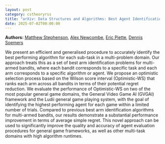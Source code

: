 ```yaml
---
layout: post
category: cstheoryrss
title: "arXiv: Data Structures and Algorithms: Best Agent Identification for General Game Playing"
date: 2025-07-02T00:00:00
---
```


**Authors:** [Matthew Stephenson](https://dblp.uni-trier.de/search?q=Matthew+Stephenson), [Alex Newcombe](https://dblp.uni-trier.de/search?q=Alex+Newcombe), [Eric Piette](https://dblp.uni-trier.de/search?q=Eric+Piette), [Dennis Soemers](https://dblp.uni-trier.de/search?q=Dennis+Soemers)

We present an efficient and generalised procedure to accurately identify the
best performing algorithm for each sub-task in a multi-problem domain. Our
approach treats this as a set of best arm identification problems for
multi-armed bandits, where each bandit corresponds to a specific task and each
arm corresponds to a specific algorithm or agent. We propose an optimistic
selection process based on the Wilson score interval (Optimistic-WS) that ranks
each arm across all bandits in terms of their potential regret reduction. We
evaluate the performance of Optimistic-WS on two of the most popular general
game domains, the General Video Game AI (GVGAI) framework and the Ludii general
game playing system, with the goal of identifying the highest performing agent
for each game within a limited number of trials. Compared to previous best arm
identification algorithms for multi-armed bandits, our results demonstrate a
substantial performance improvement in terms of average simple regret. This
novel approach can be used to significantly improve the quality and accuracy of
agent evaluation procedures for general game frameworks, as well as other
multi-task domains with high algorithm runtimes.
